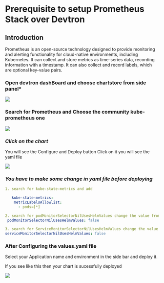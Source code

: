 # Prerequisite to setup Prometheus Stack over Devtron

## Introduction

Prometheus is an open-source technology designed to provide monitoring and alerting functionality for cloud-native environments, including Kubernetes. It can collect and store metrics as time-series data, recording information with a timestamp. It can also collect and record labels, which are optional key-value pairs.

### **Open devtron dashBoard and choose chartstore from side panel*** 
![](https://devtron-public-asset.s3.us-east-2.amazonaws.com/images/use-cases/prometheus-stack/chart.png)

### Search for Prometheus and Choose the community kube-prometheus one
![](https://devtron-public-asset.s3.us-east-2.amazonaws.com/images/use-cases/prometheus-stack/prome.png)

### ***Click on the chart*** 

You will see the Configure and Deploy button Click on it you will see the yaml file

![](https://devtron-public-asset.s3.us-east-2.amazonaws.com/images/use-cases/prometheus-stack/button.png)


### ***You have to make some change in yaml file before deploying***
```yaml
1. search for kube-state-metrics and add

   kube-state-metrics:
    metricLabelsAllowlist:
      - pods=[*]

2. search for podMonitorSelectorNilUsesHelmValues change the value from true to false 
 podMonitorSelectorNilUsesHelmValues: false

3. search for ServiceMonitorSelectorNilUsesHelmValues change the value from true to false
serviceMonitorSelectorNilUsesHelmValues: false

```

### **After Configuring the values.yaml file**

Select your Application name and environment in the side bar and deploy it. 

If you see like this then your chart is sucessfully deployed

![](https://devtron-public-asset.s3.us-east-2.amazonaws.com/images/use-cases/prometheus-stack/prometheus-demo.png)